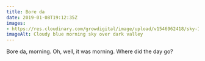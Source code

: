```yaml
---
title: Bore da
date: 2019-01-08T19:12:35Z
images: 
- https://res.cloudinary.com/growdigital/image/upload/v1546962418/sky-13484428.jpg
imageAlt: Cloudy blue morning sky over dark valley
---
```


Bore da, morning. Oh, well, it was morning. Where did the day go?
